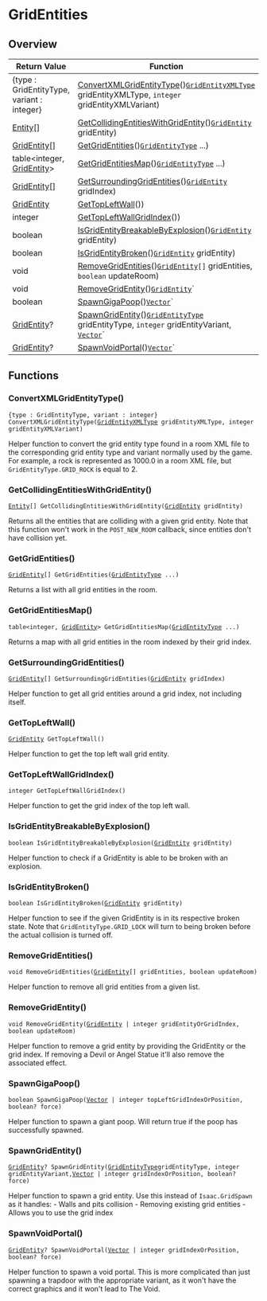 # GridEntities

## Overview

| Return Value | Function |
| - | - |
| {type : GridEntityType, variant : integer} | [ConvertXMLGridEntityType](gridentities.md#convertxmlgridentitytype)()[`GridEntityXMLType`](../custom-enums/gridentityxmltype.md) gridEntityXMLType, `integer` gridEntityXMLVariant) |
| [Entity](https://wofsauge.github.io/IsaacDocs/rep/Entity.html)\[] | [GetCollidingEntitiesWithGridEntity](gridentities.md#getcollidingentitieswithgridentity)()[`GridEntity`](https://wofsauge.github.io/IsaacDocs/rep/GridEntity.html) gridEntity) |
| [GridEntity](https://wofsauge.github.io/IsaacDocs/rep/GridEntity.html)\[] | [GetGridEntities](gridentities.md#getgridentities)()[`GridEntityType`](https://wofsauge.github.io/IsaacDocs/rep/enums/GridEntityType.html) ...) |
| table<integer, [GridEntity](https://wofsauge.github.io/IsaacDocs/rep/GridEntity.html)> | [GetGridEntitiesMap](gridentities.md#getgridentitiesmap)()[`GridEntityType`](https://wofsauge.github.io/IsaacDocs/rep/enums/GridEntityType.html) ...) |
| [GridEntity](https://wofsauge.github.io/IsaacDocs/rep/GridEntity.html)\[] | [GetSurroundingGridEntities](gridentities.md#getsurroundinggridentities)()[`GridEntity`](https://wofsauge.github.io/IsaacDocs/rep/GridEntity.html) gridIndex) |
| [GridEntity](https://wofsauge.github.io/IsaacDocs/rep/GridEntity.html) | [GetTopLeftWall](gridentities.md#gettopleftwall)()) |
| integer | [GetTopLeftWallGridIndex](gridentities.md#gettopleftwallgridindex)()) |
| boolean | [IsGridEntityBreakableByExplosion](gridentities.md#isgridentitybreakablebyexplosion)()[`GridEntity`](https://wofsauge.github.io/IsaacDocs/rep/GridEntity.html) gridEntity) |
| boolean | [IsGridEntityBroken](gridentities.md#isgridentitybroken)()[`GridEntity`](https://wofsauge.github.io/IsaacDocs/rep/GridEntity.html) gridEntity) |
| void | [RemoveGridEntities](gridentities.md#removegridentities)()[`GridEntity`](https://wofsauge.github.io/IsaacDocs/rep/GridEntity.html)`[]` gridEntities, `boolean` updateRoom) |
| void | [RemoveGridEntity](gridentities.md#removegridentity)()[`GridEntity`](https://wofsauge.github.io/IsaacDocs/rep/GridEntity.html)` | integer` gridEntityOrGridIndex, `boolean` updateRoom) |
| boolean | [SpawnGigaPoop](gridentities.md#spawngigapoop)()[`Vector`](https://wofsauge.github.io/IsaacDocs/rep/Vector.html)` | integer` topLeftGridIndexOrPosition, `boolean?` force) |
| [GridEntity](https://wofsauge.github.io/IsaacDocs/rep/GridEntity.html)? | [SpawnGridEntity](gridentities.md#spawngridentity)()[`GridEntityType`](https://wofsauge.github.io/IsaacDocs/rep/enums/GridEntityType.html) gridEntityType, `integer` gridEntityVariant, [`Vector`](https://wofsauge.github.io/IsaacDocs/rep/Vector.html)` | integer` gridIndexOrPosition, `boolean?` force) |
| [GridEntity](https://wofsauge.github.io/IsaacDocs/rep/GridEntity.html)? | [SpawnVoidPortal](gridentities.md#spawnvoidportal)()[`Vector`](https://wofsauge.github.io/IsaacDocs/rep/Vector.html)` | integer` gridIndexOrPosition, `boolean?` force) |

## Functions

### ConvertXMLGridEntityType()

`{type : GridEntityType, variant : integer} ConvertXMLGridEntityType(`[`GridEntityXMLType`](../custom-enums/gridentityxmltype.md)` gridEntityXMLType, integer gridEntityXMLVariant)`

Helper function to convert the grid entity type found in a room XML file to the corresponding grid entity type and variant normally used by the game. For example, a rock is represented as 1000.0 in a room XML file, but `GridEntityType.GRID_ROCK` is equal to 2. 

### GetCollidingEntitiesWithGridEntity()

[`Entity`](https://wofsauge.github.io/IsaacDocs/rep/Entity.html)`[] GetCollidingEntitiesWithGridEntity(`[`GridEntity`](https://wofsauge.github.io/IsaacDocs/rep/GridEntity.html)` gridEntity)`

Returns all the entities that are colliding with a given grid entity. 
Note that this function won't work in the `POST_NEW_ROOM` callback, since entities don't have collision yet. 

### GetGridEntities()

[`GridEntity`](https://wofsauge.github.io/IsaacDocs/rep/GridEntity.html)`[] GetGridEntities(`[`GridEntityType`](https://wofsauge.github.io/IsaacDocs/rep/enums/GridEntityType.html)` ...)`

Returns a list with all grid entities in the room. 

### GetGridEntitiesMap()

`table<integer, `[`GridEntity`](https://wofsauge.github.io/IsaacDocs/rep/GridEntity.html)`> GetGridEntitiesMap(`[`GridEntityType`](https://wofsauge.github.io/IsaacDocs/rep/enums/GridEntityType.html)` ...)`

Returns a map with all grid entities in the room indexed by their grid index. 

### GetSurroundingGridEntities()

[`GridEntity`](https://wofsauge.github.io/IsaacDocs/rep/GridEntity.html)`[] GetSurroundingGridEntities(`[`GridEntity`](https://wofsauge.github.io/IsaacDocs/rep/GridEntity.html)` gridIndex)`

Helper function to get all grid entities around a grid index, not including itself. 

### GetTopLeftWall()

[`GridEntity`](https://wofsauge.github.io/IsaacDocs/rep/GridEntity.html)` GetTopLeftWall()`

Helper function to get the top left wall grid entity. 

### GetTopLeftWallGridIndex()

`integer GetTopLeftWallGridIndex()`

Helper function to get the grid index of the top left wall. 

### IsGridEntityBreakableByExplosion()

`boolean IsGridEntityBreakableByExplosion(`[`GridEntity`](https://wofsauge.github.io/IsaacDocs/rep/GridEntity.html)` gridEntity)`

Helper function to check if a GridEntity is able to be broken with an explosion. 

### IsGridEntityBroken()

`boolean IsGridEntityBroken(`[`GridEntity`](https://wofsauge.github.io/IsaacDocs/rep/GridEntity.html)` gridEntity)`

Helper function to see if the given GridEntity is in its respective broken state. 
Note that `GridEntityType.GRID_LOCK` will turn to being broken before the actual collision is turned off. 

### RemoveGridEntities()

`void RemoveGridEntities(`[`GridEntity`](https://wofsauge.github.io/IsaacDocs/rep/GridEntity.html)`[] gridEntities, boolean updateRoom)`

Helper function to remove all grid entities from a given list. 

### RemoveGridEntity()

`void RemoveGridEntity(`[`GridEntity`](https://wofsauge.github.io/IsaacDocs/rep/GridEntity.html)` | integer gridEntityOrGridIndex, boolean updateRoom)`

Helper function to remove a grid entity by providing the GridEntity or the grid index. 
If removing a Devil or Angel Statue it'll also remove the associated effect. 

### SpawnGigaPoop()

`boolean SpawnGigaPoop(`[`Vector`](https://wofsauge.github.io/IsaacDocs/rep/Vector.html)` | integer topLeftGridIndexOrPosition, boolean? force)`

Helper function to spawn a giant poop. 
Will return true if the poop has successfully spawned. 

### SpawnGridEntity()

[`GridEntity`](https://wofsauge.github.io/IsaacDocs/rep/GridEntity.html)`? SpawnGridEntity(`[`GridEntityType`](https://wofsauge.github.io/IsaacDocs/rep/enums/GridEntityType.html)` gridEntityType, integer gridEntityVariant, `[`Vector`](https://wofsauge.github.io/IsaacDocs/rep/Vector.html)` | integer gridIndexOrPosition, boolean? force)`

Helper function to spawn a grid entity. 
Use this instead of `Isaac.GridSpawn` as it handles: - Walls and pits collision - Removing existing grid entities - Allows you to use the grid index 

### SpawnVoidPortal()

[`GridEntity`](https://wofsauge.github.io/IsaacDocs/rep/GridEntity.html)`? SpawnVoidPortal(`[`Vector`](https://wofsauge.github.io/IsaacDocs/rep/Vector.html)` | integer gridIndexOrPosition, boolean? force)`

Helper function to spawn a void portal. 
This is more complicated than just spawning a trapdoor with the appropriate variant, as it won't have the correct graphics and it won't lead to The Void. 

